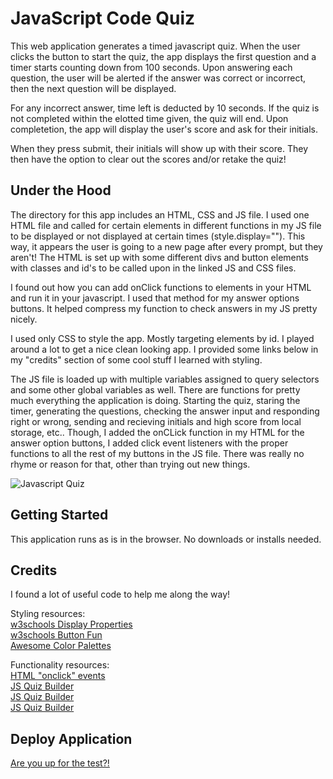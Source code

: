 # JavaScript Code Quiz

This web application generates a timed javascript quiz. When the user clicks the button to start the quiz, the app displays the first question and a timer starts counting down from 100 seconds. Upon answering each question, the user will be alerted if the answer was correct or incorrect, then the next question will be displayed. 

For any incorrect answer, time left is deducted by 10 seconds. If the quiz is not completed within the elotted time given, the quiz will end. Upon completetion, the app will display the user's score and ask for their initials. 

When they press submit, their initials will show up with their score. They then have the option to clear out the scores and/or retake the quiz! 

## Under the Hood

The directory for this app includes an HTML, CSS and JS file. I used one HTML file and called for certain elements in different functions in my JS file to be displayed or not displayed at certain times (style.display=""). This way, it appears the user is going to a new page after every prompt, but they aren't! The HTML is set up with some different divs and button elements with classes and id's to be called upon in the linked JS and CSS files. 

I found out how you can add onClick functions to elements in your HTML and run it in your javascript. I used that method for my answer options buttons. It helped compress my function to check answers in my JS pretty nicely. 

I used only CSS to style the app. Mostly targeting elements by id. I played around a lot to get a nice clean looking app. I provided some links below in my "credits" section of some cool stuff I learned with styling. 

The JS file is loaded up with multiple variables assigned to query selectors and some other global variables as well. There are functions for pretty much everything the application is doing. Starting the quiz, staring the timer, generating the questions, checking the answer input and responding right or wrong, sending and recieving initials and high score from local storage, etc.. Though, I added the onCLick function in my HTML for the answer option buttons, I added click event listeners with the proper functions to all the rest of my buttons in the JS file. There was really no rhyme or reason for that, other than trying out new things. 

![Javascript Quiz](https://user-images.githubusercontent.com/70814349/97096615-d0f02e80-1623-11eb-9c03-fc71eed65343.gif)
 
## Getting Started

This application runs as is in the browser. No downloads or installs needed.

## Credits

I found a lot of useful code to help me along the way!

Styling resources: <br>
[w3schools Display Properties](https://www.w3schools.com/cssref/pr_class_display.asp) <br>
[w3schools Button Fun](https://www.w3schools.com/css/css3_buttons.asp) <br>
[Awesome Color Palettes](https://flatuicolors.com/) <br>

Functionality resources: <br>
[HTML "onclick" events](https://www.w3schools.com/jsref/event_onclick.asp) <br>
[JS Quiz Builder](https://www.sitepoint.com/simple-javascript-quiz/) <br>
[JS Quiz Builder](https://codepen.io/boopalan002/pen/yKZVGa) <br>
[JS Quiz Builder](https://simplestepscode.com/javascript-quiz-tutorial/) <br>


## Deploy Application 
[Are you up for the test?!](https://lucahendicott.github.io/code-quiz/)

